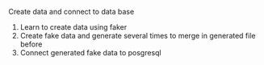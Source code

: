 Create data and connect to data base

1. Learn to create data using faker
2. Create fake data and generate several times to merge in generated file before
3. Connect generated fake data to posgresql